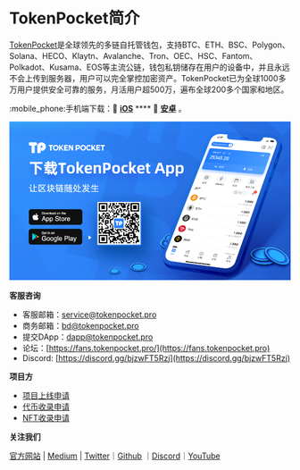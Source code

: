 # TokenPocket简介

[TokenPocket](https://www.tokenpocket.pro)是全球领先的多链自托管钱包，支持BTC、ETH、BSC、Polygon、Solana、HECO、Klaytn、Avalanche、Tron、OEC、HSC、Fantom、Polkadot、Kusama、EOS等主流公链，钱包私钥储存在用户的设备中，并且永远不会上传到服务器，用户可以完全掌控加密资产。TokenPocket已为全球1000多万用户提供安全可靠的服务，月活用户超500万，遍布全球200多个国家和地区。

:mobile\_phone:手机端下载：🍎 [**iOS**](https://apps.apple.com/cn/app/tokenpocket-trusted-wallet/id1436028697) **** 🤖 [**安卓**](https://play.google.com/store/apps/details?id=vip.mytokenpocket) 。

![](<.gitbook/assets/画板 1 拷贝.png>)

**客服咨询**

* 客服邮箱：service@tokenpocket.pro
* 商务邮箱：bd@tokenpocket.pro
* 提交DApp：dapp@tokenpocket.pro
* 论坛：[https://fans.tokenpocket.pro/](https://fans.tokenpocket.pro)
* Discord: [https://discord.gg/bjzwFT5Rzj](https://discord.gg/bjzwFT5Rzj)

**项目方**

* [项目上线申请](https://www.tokenpocket.pro/zh/submit/dapp)
* [代币收录申请](https://www.tokenpocket.pro/zh/submit/token)
* [NFT收录申请](https://tokenpocket.pro/zh/submit/nft)

**关注我们**

[官方网站](https://www.tokenpocket.pro) |  [Medium](https://tokenpocket-gm.medium.com)  |  [Twitter](https://twitter.com/TokenPocket\_TP)｜[Github](https://help.tokenpocket.pro/cn/) ｜[Discord](https://discord.gg/bjzwFT5Rzj)｜[YouTube](https://www.youtube.com/channel/UCudaS5hcbqUaMtOGHmQ2e0A)&#x20;

